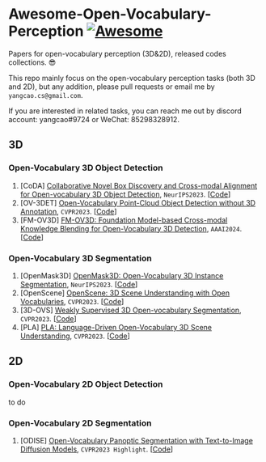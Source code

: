 # Awesome-Open-Vocabulary-Perception  [![Awesome](https://cdn.rawgit.com/sindresorhus/awesome/d7305f38d29fed78fa85652e3a63e154dd8e8829/media/badge.svg)](https://github.com/sindresorhus/awesome)

Papers for open-vocabulary perception (3D&2D), released codes collections. 😎 

This repo mainly focus on the open-vocabulary perception tasks (both 3D and 2D), but any addition, please pull requests or email me by `yangcao.cs@gmail.com`.   

If you are interested in related tasks, you can reach me out by discord account: yangcao#9724 or WeChat: 85298328912.

## 3D


### Open-Vocabulary 3D Object Detection
1. <span id = "16001">[CoDA] [Collaborative Novel Box Discovery and Cross-modal Alignment for Open-vocabulary 3D Object Detection](https://openreview.net/pdf?id=QW5ouyyIgG), `NeurIPS2023`. [[Code](https://github.com/yangcaoai/CoDA_NeurIPS2023)]
2. <span id = "18001">[OV-3DET] [Open-Vocabulary Point-Cloud Object Detection without 3D Annotation](https://openaccess.thecvf.com/content/CVPR2023/papers/Lu_Open-Vocabulary_Point-Cloud_Object_Detection_Without_3D_Annotation_CVPR_2023_paper.pdf), `CVPR2023`. [[Code](https://github.com/lyhdet/OV-3DET)]
3. <span id = "16001">[FM-OV3D] [FM-OV3D: Foundation Model-based Cross-modal Knowledge Blending for Open-Vocabulary 3D Detection](https://arxiv.org/pdf/2312.14465.pdf), `AAAI2024`. [[Code](https://github.com/dmzhang0425/FM-OV3D)]




### Open-Vocabulary 3D Segmentation
1. <span id = "16001">[OpenMask3D] [OpenMask3D: Open-Vocabulary 3D Instance Segmentation](https://openmask3d.github.io/static/pdf/openmask3d.pdf), `NeurIPS2023`. [[Code](https://github.com/OpenMask3D/openmask3d)]
2. <span id = "16001">[OpenScene] [OpenScene: 3D Scene Understanding with Open Vocabularies](https://arxiv.org/pdf/2211.15654), `CVPR2023`. [[Code](https://github.com/pengsongyou/openscene)]
3. <span id = "16001">[3D-OVS] [Weakly Supervised 3D Open-vocabulary Segmentation](https://arxiv.org/pdf/2305.14093), `CVPR2023`. [[Code](https://github.com/Kunhao-Liu/3D-OVS)]
4. <span id = "16001">[PLA] [PLA: Language-Driven Open-Vocabulary 3D Scene Understanding](https://arxiv.org/pdf/2211.16312.pdf), `CVPR2023`. [[Code](https://github.com/CVMI-Lab/PLA)]


## 2D

### Open-Vocabulary 2D Object Detection  
to do

### Open-Vocabulary 2D Segmentation  
1. <span id = "16001">[ODISE] [Open-Vocabulary Panoptic Segmentation with Text-to-Image Diffusion Models](https://arxiv.org/pdf/2303.04803), `CVPR2023 Highlight`. [[Code](https://github.com/NVlabs/ODISE)]

